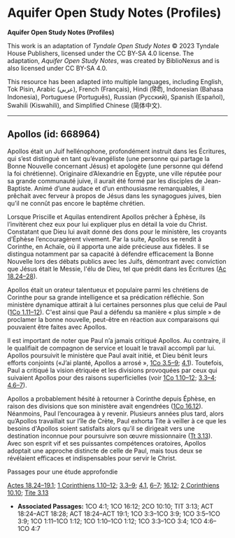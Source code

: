 # Aquifer Open Study Notes (Profiles)

**Aquifer Open Study Notes (Profiles)**

This work is an adaptation of *Tyndale Open Study Notes* © 2023 Tyndale House Publishers, licensed under the CC BY\-SA 4\.0 license. The adaptation, *Aquifer Open Study Notes*, was created by BiblioNexus and is also licensed under CC BY\-SA 4\.0\.

This resource has been adapted into multiple languages, including English, Tok Pisin, Arabic (عربي), French (Français), Hindi (हिंदी), Indonesian (Bahasa Indonesia), Portuguese (Português), Russian (Русский), Spanish (Español), Swahili (Kiswahili), and Simplified Chinese (简体中文).



--------------------------------

## Apollos (id: 668964)

Apollos était un Juif hellénophone, profondément instruit dans les Écritures, qui s’est distingué en tant qu’évangéliste (une personne qui partage la Bonne Nouvelle concernant Jésus) et apologète (une personne qui défend la foi chrétienne). Originaire d’Alexandrie en Égypte, une ville réputée pour sa grande communauté juive, il aurait été formé par les disciples de Jean\-Baptiste. Animé d’une audace et d’un enthousiasme remarquables, il prêchait avec ferveur à propos de Jésus dans les synagogues juives, bien qu’il ne connût pas encore le baptême chrétien.

Lorsque Priscille et Aquilas entendirent Apollos prêcher à Éphèse, ils l’invitèrent chez eux pour lui expliquer plus en détail la voie du Christ. Constatant que Dieu lui avait donné des dons pour le ministère, les croyants d’Éphèse l’encouragèrent vivement. Par la suite, Apollos se rendit à Corinthe, en Achaïe, où il apporta une aide précieuse aux fidèles. Il se distingua notamment par sa capacité à défendre efficacement la Bonne Nouvelle lors des débats publics avec les Juifs, démontrant avec conviction que Jésus était le Messie, l'élu de Dieu, tel que prédit dans les Écritures ([Ac 18\.24–28](https://ref.ly/Acts18:24-Acts18:28)).

Apollos était un orateur talentueux et populaire parmi les chrétiens de Corinthe pour sa grande intelligence et sa prédication réfléchie. Son ministère dynamique attirait à lui certaines personnes plus que celui de Paul ([1Co 1\.11–12](https://ref.ly/1Cor1:11-1Cor1:12)). C'est ainsi que Paul a défendu sa manière « plus simple » de proclamer la bonne nouvelle, peut\-être en réaction aux comparaisons qui pouvaient être faites avec Apollos.

Il est important de noter que Paul n’a jamais critiqué Apollos. Au contraire, il le qualifiait de compagnon de service et louait le travail accompli par lui. Apollos poursuivit le ministère que Paul avait initié, et Dieu bénit leurs efforts conjoints («J’ai planté, Apollos a arrosé », [1Co 3\.5–9](https://ref.ly/1Cor3:5-1Cor3:9); [4\.1](https://ref.ly/1Cor4:1)). Toutefois, Paul a critiqué la vision étriquée et les divisions provoquées par ceux qui suivaient Apollos pour des raisons superficielles (voir [1Co 1\.10–12](https://ref.ly/1Cor1:10-1Cor1:12); [3\.3–4](https://ref.ly/1Cor3:3-1Cor3:4); [4\.6–7](https://ref.ly/1Cor4:6-1Cor4:7)).

Apollos a probablement hésité à retourner à Corinthe depuis Éphèse, en raison des divisions que son ministère avait engendrées ([1Co 16\.12](https://ref.ly/1Cor16:12)). Néanmoins, Paul l’encouragea à y revenir. Plusieurs années plus tard, alors qu’Apollos travaillait sur l’île de Crète, Paul exhorta Tite à veiller à ce que les besoins d'Apollos soient satisfaits alors qu’il se dirigeait vers une destination inconnue pour poursuivre son œuvre missionnaire ([Tt 3\.13](https://ref.ly/Titus3:13)). Avec son esprit vif et ses puissantes compétences oratoires, Apollos adoptait une approche distincte de celle de Paul, mais tous deux se révélaient efficaces et indispensables pour servir le Christ.

Passages pour une étude approfondie

[Actes 18\.24–19\.1](https://ref.ly/Acts18:24-Acts19:1); [1 Corinthiens 1\.10–12](https://ref.ly/1Cor1:10-1Cor1:12); [3\.3–9](https://ref.ly/1Cor3:3-1Cor3:9); [4\.1](https://ref.ly/1Cor4:1), [6–7](https://ref.ly/1Cor4:6-1Cor4:7); [16\.12](https://ref.ly/1Cor16:12); [2 Corinthiens 10\.10](https://ref.ly/2Cor10:10); [Tite 3\.13](https://ref.ly/Titus3:13)

* **Associated Passages:** 1CO 4:1; 1CO 16:12; 2CO 10:10; TIT 3:13; ACT 18:24–ACT 18:28; ACT 18:24–ACT 19:1; 1CO 3:3–1CO 3:9; 1CO 3:5–1CO 3:9; 1CO 1:11–1CO 1:12; 1CO 1:10–1CO 1:12; 1CO 3:3–1CO 3:4; 1CO 4:6–1CO 4:7

